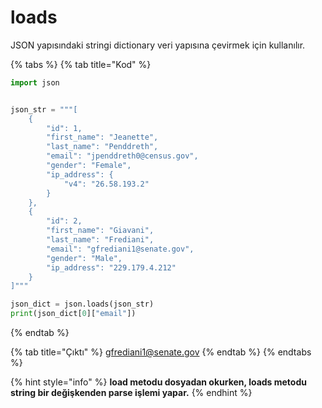 # loads

JSON yapısındaki stringi dictionary veri yapısına çevirmek için kullanılır.

{% tabs %}
{% tab title="Kod" %}
```python
import json


json_str = """[
    {
        "id": 1,
        "first_name": "Jeanette",
        "last_name": "Penddreth",
        "email": "jpenddreth0@census.gov",
        "gender": "Female",
        "ip_address": {
            "v4": "26.58.193.2"
        }
    },
    {
        "id": 2,
        "first_name": "Giavani",
        "last_name": "Frediani",
        "email": "gfrediani1@senate.gov",
        "gender": "Male",
        "ip_address": "229.179.4.212"
    }
]"""

json_dict = json.loads(json_str)
print(json_dict[0]["email"])

```
{% endtab %}

{% tab title="Çıktı" %}
gfrediani1@senate.gov
{% endtab %}
{% endtabs %}

{% hint style="info" %}
**load metodu dosyadan okurken, loads metodu string bir değişkenden parse işlemi yapar.**
{% endhint %}
